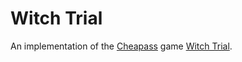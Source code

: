 Witch Trial
================================================================================

An implementation of the 
[Cheapass](http://www.cheapass.com/)
game
[Witch Trial](http://www.cheapass.com/freegames/witchtrial).


